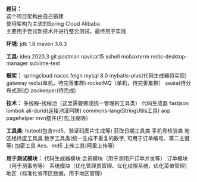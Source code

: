 **题目：**<br/>
    这个项目架构由自己搭建<br/>
    使用架构为主流的Spring Cloud Alibaba<br/>
    主要用于尝试新技术并进行整合测试，最终用于实践<br/>

**环境:**
    jdk 1.8
    maven 3.6.3
    

**工具:**
    idea 2020.3
    git
    postman
    navicat15
    xshell
    mobaxterm
    redis-desktop-manager
    sublime-test
    
**框架：**
    springcloud 
    nacos
    feign
    mysql 8.0
    mybatis-plus(代码生成器待实现)
    gateway
    redis(单机，待完善集群)
    rocketMQ（单机，待完善集群）
    seata(待分布式测试)
    zookeeper(待完成)
    
**技术：**
    多线程-线程池（这里需要做成统一管理的工具类）
    代码生成器
    fastjson
    lombok
    ali-durid(连接池滚阿联)
    commons-lang(StringUtils工具)
    aop
    pagehelper
    mvn插件(打包,压缩等)
    
**工具类:**
    hutool(包含md5、验证码图片生成等)
    获取日期工具类
    手机号检验类
    地区经纬度工具类
    数字工具类(统一生成不重复的数字, 可用于订单编号、第二主键等)
    加密工具 Aes、md5
    上传工具(阿里上传等)
    
**用于测试模块：**
    代码生成器模块
    会员模块（用于测用户订单并发等）
    订单模块（用于测事务等）
    系统模块（优化管理员管理、优化权限系统、优化菜单管理）
    地区（标准化省市区数据，用于地区管理）
    
    
